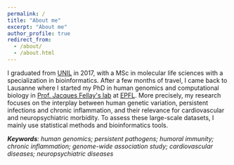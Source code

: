 ```yaml
---
permalink: /
title: "About me"
excerpt: "About me"
author_profile: true
redirect_from: 
  - /about/
  - /about.html
---
```


I graduated from [UNIL](http://unil.ch/index.html) in 2017, with a MSc in molecular life sciences with a specialization in bioinformatics. After a few months of travel, I came back to Lausanne where I started my PhD in human genomics and computational biology in [Prof. Jacques Fellay's lab](https://www.epfl.ch/labs/fellay-lab/) at [EPFL](https://www.epfl.ch/en/). More precisely, my research focuses on the interplay between human genetic variation, persistent infections and chronic inflammation, and their relevance for cardiovascular and neuropsychiatric morbidity. To assess these large-scale datasets, I mainly use statistical methods and bioinformatics tools.

***Keywords**: human genomics; persistent pathogens; humoral immunity; chronic inflammation; genome-wide association study; cardiovascular diseases; neuropsychiatric diseases*


